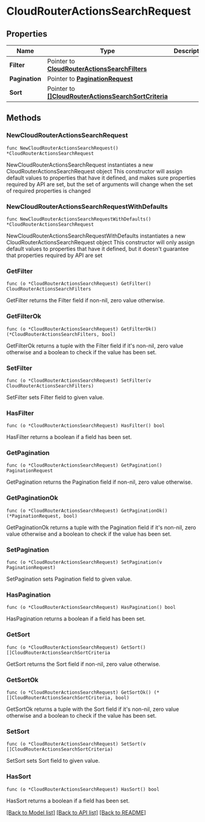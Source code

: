 # CloudRouterActionsSearchRequest

## Properties

Name | Type | Description | Notes
------------ | ------------- | ------------- | -------------
**Filter** | Pointer to [**CloudRouterActionsSearchFilters**](CloudRouterActionsSearchFilters.md) |  | [optional] 
**Pagination** | Pointer to [**PaginationRequest**](PaginationRequest.md) |  | [optional] 
**Sort** | Pointer to [**[]CloudRouterActionsSearchSortCriteria**](CloudRouterActionsSearchSortCriteria.md) |  | [optional] 

## Methods

### NewCloudRouterActionsSearchRequest

`func NewCloudRouterActionsSearchRequest() *CloudRouterActionsSearchRequest`

NewCloudRouterActionsSearchRequest instantiates a new CloudRouterActionsSearchRequest object
This constructor will assign default values to properties that have it defined,
and makes sure properties required by API are set, but the set of arguments
will change when the set of required properties is changed

### NewCloudRouterActionsSearchRequestWithDefaults

`func NewCloudRouterActionsSearchRequestWithDefaults() *CloudRouterActionsSearchRequest`

NewCloudRouterActionsSearchRequestWithDefaults instantiates a new CloudRouterActionsSearchRequest object
This constructor will only assign default values to properties that have it defined,
but it doesn't guarantee that properties required by API are set

### GetFilter

`func (o *CloudRouterActionsSearchRequest) GetFilter() CloudRouterActionsSearchFilters`

GetFilter returns the Filter field if non-nil, zero value otherwise.

### GetFilterOk

`func (o *CloudRouterActionsSearchRequest) GetFilterOk() (*CloudRouterActionsSearchFilters, bool)`

GetFilterOk returns a tuple with the Filter field if it's non-nil, zero value otherwise
and a boolean to check if the value has been set.

### SetFilter

`func (o *CloudRouterActionsSearchRequest) SetFilter(v CloudRouterActionsSearchFilters)`

SetFilter sets Filter field to given value.

### HasFilter

`func (o *CloudRouterActionsSearchRequest) HasFilter() bool`

HasFilter returns a boolean if a field has been set.

### GetPagination

`func (o *CloudRouterActionsSearchRequest) GetPagination() PaginationRequest`

GetPagination returns the Pagination field if non-nil, zero value otherwise.

### GetPaginationOk

`func (o *CloudRouterActionsSearchRequest) GetPaginationOk() (*PaginationRequest, bool)`

GetPaginationOk returns a tuple with the Pagination field if it's non-nil, zero value otherwise
and a boolean to check if the value has been set.

### SetPagination

`func (o *CloudRouterActionsSearchRequest) SetPagination(v PaginationRequest)`

SetPagination sets Pagination field to given value.

### HasPagination

`func (o *CloudRouterActionsSearchRequest) HasPagination() bool`

HasPagination returns a boolean if a field has been set.

### GetSort

`func (o *CloudRouterActionsSearchRequest) GetSort() []CloudRouterActionsSearchSortCriteria`

GetSort returns the Sort field if non-nil, zero value otherwise.

### GetSortOk

`func (o *CloudRouterActionsSearchRequest) GetSortOk() (*[]CloudRouterActionsSearchSortCriteria, bool)`

GetSortOk returns a tuple with the Sort field if it's non-nil, zero value otherwise
and a boolean to check if the value has been set.

### SetSort

`func (o *CloudRouterActionsSearchRequest) SetSort(v []CloudRouterActionsSearchSortCriteria)`

SetSort sets Sort field to given value.

### HasSort

`func (o *CloudRouterActionsSearchRequest) HasSort() bool`

HasSort returns a boolean if a field has been set.


[[Back to Model list]](../README.md#documentation-for-models) [[Back to API list]](../README.md#documentation-for-api-endpoints) [[Back to README]](../README.md)


